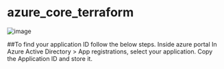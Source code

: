 # azure_core_terraform

![image](https://user-images.githubusercontent.com/101806538/170859146-f21deae2-86d1-4d01-bd18-cd531129fd03.png)

##To find your application ID follow the below steps.
Inside azure portal
In Azure Active Directory > App registrations, select your application.
Copy the Application ID and store it.